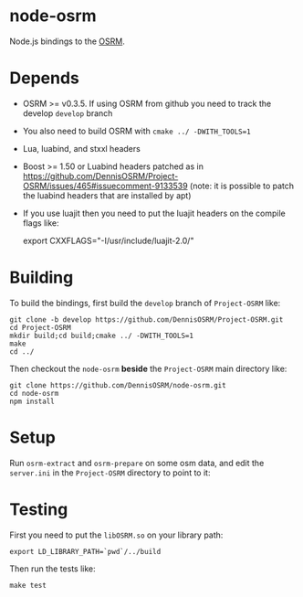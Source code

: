 # node-osrm

Node.js bindings to the [OSRM](https://github.com/DennisOSRM/Project-OSRM).


# Depends

 - OSRM >= v0.3.5. If using OSRM from github you need to track the develop `develop` branch
 - You also need to build OSRM with `cmake ../ -DWITH_TOOLS=1`
 - Lua, luabind, and stxxl headers
 - Boost >= 1.50 or Luabind headers patched as in https://github.com/DennisOSRM/Project-OSRM/issues/465#issuecomment-9133539 (note: it is possible to patch the luabind headers that are installed by apt)
 - If you use luajit then you need to put the luajit headers on the compile flags like:

    export CXXFLAGS="-I/usr/include/luajit-2.0/"

# Building

To build the bindings, first build the `develop` branch of `Project-OSRM` like:

    git clone -b develop https://github.com/DennisOSRM/Project-OSRM.git
    cd Project-OSRM
    mkdir build;cd build;cmake ../ -DWITH_TOOLS=1
    make
    cd ../

Then checkout the `node-osrm` **beside** the `Project-OSRM` main directory like:

    git clone https://github.com/DennisOSRM/node-osrm.git
    cd node-osrm
    npm install

# Setup

Run `osrm-extract` and `osrm-prepare` on some osm data, and edit the `server.ini` in the `Project-OSRM` directory to point to it:

# Testing

First you need to put the `libOSRM.so` on your library path:

    export LD_LIBRARY_PATH=`pwd`/../build

Then run the tests like:

    make test